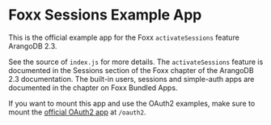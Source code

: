 # Foxx Sessions Example App

This is the official example app for the Foxx `activateSessions` feature ArangoDB 2.3.

See the source of `index.js` for more details. The `activateSessions` feature is documented in the Sessions section of the Foxx chapter of the ArangoDB 2.3 documentation. The built-in users, sessions and simple-auth apps are documented in the chapter on Foxx Bundled Apps.

If you want to mount this app and use the OAuth2 examples, make sure to mount the [official OAuth2 app](https://github.com/arangodb/foxx-oauth2) at `/oauth2`.
